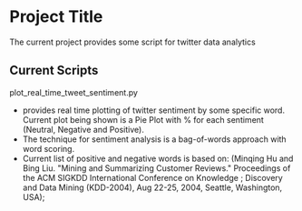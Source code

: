 # Project Title

The current project provides some script for twitter data analytics

## Current Scripts

plot_real_time_tweet_sentiment.py
- provides real time plotting of twitter sentiment by some specific word. Current plot being shown is a Pie Plot with % for each sentiment (Neutral, Negative and Positive).
- The technique for sentiment analysis is a bag-of-words approach with word scoring. 
- Current list of positive and negative words is based on: (Minqing Hu and Bing Liu. "Mining and Summarizing Customer Reviews." Proceedings of the ACM SIGKDD International Conference on Knowledge ; Discovery and Data Mining (KDD-2004), Aug 22-25, 2004, Seattle, Washington, USA);

